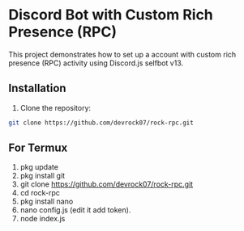 # Discord Bot with Custom Rich Presence (RPC)

This project demonstrates how to set up a account with custom rich presence (RPC) activity using Discord.js selfbot v13.

## Installation

1. Clone the repository:

```bash
git clone https://github.com/devrock07/rock-rpc.git
```
## For Termux
1. pkg update
2. pkg install git
3. git clone https://github.com/devrock07/rock-rpc.git
4. cd rock-rpc
5. pkg install nano
6. nano config.js (edit it add token).
7. node index.js

